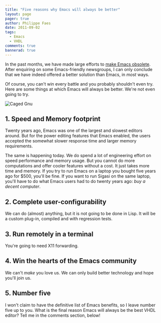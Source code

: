 ```yaml
---
title: "Five reasons why Emacs will always be better"
layout: page 
pager: true
author: Philippe Faes
date: 2011-09-02
tags: 
  - Emacs
  - VHDL
comments: true
bannerad: true
---
```



In the past months, we have made large efforts to [make Emacs obsolete](/opinion/emacs). After enquiring on some Emacs-friendly newsgroups, I can only conclude that we have indeed offered a better solution than Emacs, in *most* ways. 

Of course, you can't win every battle and you probably shouldn't even try. Here are some things at which Emacs will always be better. We're not even going to try.

![Caged Gnu](/img/opinion/emacs/caged_gnu.jpg)

## 1. Speed and Memory footprint

Twenty years ago, Emacs was one of the largest and slowest editors around. But for the power editing features that Emacs enabled, the users accepted the somewhat slower response time and larger memory requirements.

The same is happening today. We do spend a lot of engineering effort on speed performance and memory usage. But you cannot do more computations and offer cooler features without a cost. It just takes more time and memory.
If you try to run Emacs on a laptop you bought five years ago for $500, you'll be fine. If you want to run Sigasi on the same laptop, you'll have to do what Emacs users had to do twenty years ago: *buy a decent computer*.

## 2. Complete user-configurability

We can do (almost) anything, but it is not going to be done in Lisp. It will be a custom plug-in, compiled and with regression tests.

## 3. Run remotely in a terminal

You're going to need X11 forwarding.

## 4. Win the hearts of the Emacs community

We can't *make* you love us. We can only build better technology and hope you'll join us.

## 5. Number five

I won't claim to have the definitive list of Emacs benefits, so I leave number five up to you. What is the final reason Emacs will always be the best VHDL editor? Tell me in the comments section, below!
